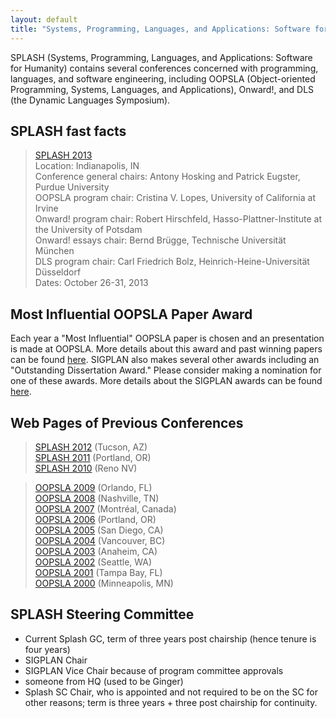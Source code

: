 ```yaml
---
layout: default
title: "Systems, Programming, Languages, and Applications: Software for Humanity (SPLASH)"
---
```

SPLASH (Systems, Programming, Languages, and Applications: Software for Humanity) contains several conferences concerned with programming, languages, and software engineering, including OOPSLA (Object-oriented Programming, Systems, Languages, and Applications), Onward!, and DLS (the Dynamic Languages Symposium).

SPLASH fast facts
-----------------

> [SPLASH 2013](http://www.splashcon.org/2013/)  
> Location: Indianapolis, IN  
> Conference general chairs: Antony Hosking and Patrick Eugster, Purdue University  
> OOPSLA program chair: Cristina V. Lopes, University of California at Irvine  
> Onward! program chair: Robert Hirschfeld, Hasso-Plattner-Institute at the University of Potsdam  
> Onward! essays chair: Bernd Br&#252;gge, Technische Universit&#228;t M&#252;nchen  
> DLS program chair: Carl Friedrich Bolz, Heinrich-Heine-Universit&#228;t D&#252;sseldorf   
> Dates: October 26-31, 2013  

Most Influential OOPSLA Paper Award
-----------------------------------

Each year a "Most Influential" OOPSLA paper is chosen and an
presentation is made at OOPSLA. More details about this award and
past winning papers can be found [here](Awards/Conferences/OOPSLA/Main). SIGPLAN
also makes several other awards including an "Outstanding
Dissertation Award." Please consider making a nomination for one of
these awards.  More details about the SIGPLAN awards can be found
[here](Awards/Main).

Web Pages of Previous Conferences
---------------------------------

> [SPLASH 2012](http://www.splashcon.org/2012/) (Tucson, AZ)  
> [SPLASH 2011](http://www.splashcon.org/2011/) (Portland, OR)  
> [SPLASH 2010](http://www.splashcon.org/2010/) (Reno NV)  

> [OOPSLA 2009](http://www.oopsla.org/oopsla2009/) (Orlando, FL)  
> [OOPSLA 2008](http://www.oopsla.org/oopsla2008/) (Nashville, TN)  
> [OOPSLA 2007](http://www.oopsla.org/oopsla2007/) (Montr&#233;al, Canada)  
> [OOPSLA 2006](http://www.oopsla.org/2006/) (Portland, OR)  
> [OOPSLA 2005](http://www.oopsla.org/2005/) (San Diego, CA)  
> [OOPSLA 2004](http://www.oopsla.org/2004/) (Vancouver, BC)  
> [OOPSLA 2003](http://www.oopsla.org/oopsla2003/files/) (Anaheim, CA)  
> [OOPSLA 2002](http://oopsla.acm.org/oopsla2002/) (Seattle, WA)  
> [OOPSLA 2001](http://oopsla.acm.org/oopsla2001/) (Tampa Bay, FL)  
> [OOPSLA 2000](http://oopsla.acm.org/oopsla2k/) (Minneapolis, MN)   


SPLASH Steering Committee
-------------------------

* Current Splash GC, term of three years post chairship (hence tenure is four years)
* SIGPLAN Chair
* SIGPLAN Vice Chair because of program committee approvals
*  someone from HQ (used to be Ginger)
* Splash SC Chair, who is appointed and not required to be on the SC for other reasons; term is three years + three  post chairship for continuity.
